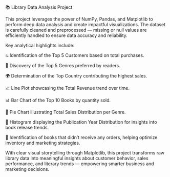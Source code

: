 📚 Library Data Analysis Project

This project leverages the power of NumPy, Pandas, and Matplotlib to perform deep data analysis and create impactful visualizations. The dataset is carefully cleaned and preprocessed — missing or null values are efficiently handled to ensure data accuracy and reliability.

Key analytical highlights include:

🔝 Identification of the Top 5 Customers based on total purchases.

🎵 Discovery of the Top 5 Genres preferred by readers.

🌍 Determination of the Top Country contributing the highest sales.

📈 Line Plot showcasing the Total Revenue trend over time.

📊 Bar Chart of the Top 10 Books by quantity sold.

🥧 Pie Chart illustrating Total Sales Distribution per Genre.

📅 Histogram displaying the Publication Year Distribution for insights into book release trends.

🚫 Identification of books that didn’t receive any orders, helping optimize inventory and marketing strategies.

With clear visual storytelling through Matplotlib, this project transforms raw library data into meaningful insights about customer behavior, sales performance, and literary trends — empowering smarter business and marketing decisions.
